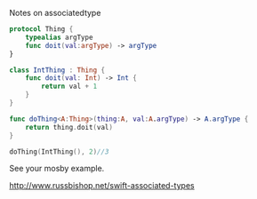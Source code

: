 Notes on associatedtype <!--more--> 


```swift
protocol Thing {
    typealias argType
    func doit(val:argType) -> argType
}

class IntThing : Thing {
    func doit(val: Int) -> Int {
        return val + 1
    }
}

func doThing<A:Thing>(thing:A, val:A.argType) -> A.argType {
    return thing.doit(val)
}

doThing(IntThing(), 2)//3
```

See your mosby example. 

http://www.russbishop.net/swift-associated-types